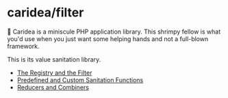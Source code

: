# caridea/filter

🍤 Caridea is a miniscule PHP application library. This shrimpy fellow is what you'd use when you just want some helping hands and not a full-blown framework.

This is its value sanitation library.

* [The Registry and the Filter](01-registry.md)
* [Predefined and Custom Sanitation Functions](02-functions.md)
* [Reducers and Combiners](03-reducers.md)
